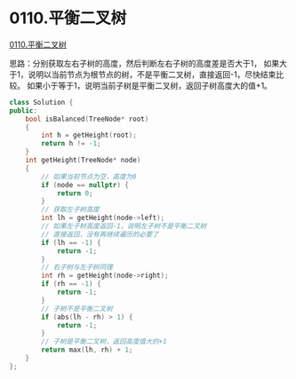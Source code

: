 # 0110.平衡二叉树

[0110.平衡二叉树](https://leetcode.cn/classic/problems/balanced-binary-tree/description/)

思路：分别获取左右子树的高度，然后判断左右子树的高度差是否大于1，
如果大于1，说明以当前节点为根节点的树，不是平衡二叉树，直接返回-1，尽快结束比较。
如果小于等于1，说明当前子树是平衡二叉树，返回子树高度大的值+1。

```c++
class Solution {
public:
    bool isBalanced(TreeNode* root)
    {
        int h = getHeight(root);
        return h != -1;
    }
    int getHeight(TreeNode* node)
    {
        // 如果当前节点为空，高度为0
        if (node == nullptr) {
            return 0;
        }
        // 获取左子树高度
        int lh = getHeight(node->left);
        // 如果左子树高度返回-1，说明左子树不是平衡二叉树
        // 直接返回，没有再继续遍历的必要了
        if (lh == -1) {
            return -1;
        }
        // 右子树与左子树同理
        int rh = getHeight(node->right);
        if (rh == -1) {
            return -1;
        }
        // 子树不是平衡二叉树
        if (abs(lh - rh) > 1) {
            return -1;
        }
        // 子树是平衡二叉树，返回高度值大的+1
        return max(lh, rh) + 1;
    }
};

```
